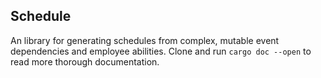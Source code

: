 ## Schedule

An library for generating schedules from complex, mutable event dependencies and employee abilities. Clone and run `cargo doc --open` to read more thorough documentation.